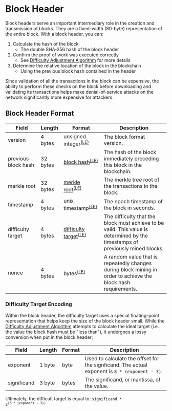 # Block Header

Block headers serve an important intermediary role in the creation and transmission of blocks.  They are a fixed-width (80-byte) representation of the entire block.  With a block header, you can:

 1. Calculate the hash of the block
	 - The double SHA-256 hash of the block header
 2. Confirm the proof of work was executed correctly
	 - See [Difficulty Adjustment Algorithm](/protocol/blockchain/proof-of-work/difficulty-adjustment-algorithm) for more details
 3. Determine the relative location of the block in the blockchain
	 - Using the previous block hash contained in the header

Since validation of all the transactions in the block can be expensive, the ability to perform these checks on the block before downloading and validating its transactions helps make denial-of-service attacks on the network significantly more expensive for attackers.

## Block Header Format

| Field | Length | Format | Description |
|--|--|--|--|
| version | 4 bytes | unsigned integer<sup>[(LE)](/protocol/misc/endian/little)</sup> | The block format version. |
| previous block hash | 32 bytes | [block hash](/protocol/blockchain/hash)<sup>[(LE)](/protocol/misc/endian/little)</sup> | The hash of the block immediately preceding this block in the blockchain. |
| merkle root | 32 bytes | [merkle root](/protocol/blockchain/merkle-tree)<sup>[(LE)](/protocol/misc/endian/little)</sup> | The merkle tree root of the transactions in the block. |
| timestamp | 4 bytes | unix timestamp<sup>[(LE)](/protocol/misc/endian/little)</sup> | The epoch timestamp of the block in seconds. |
| difficulty target | 4 bytes | [difficulty target](#difficulty-target-encoding)<sup>[(LE)](/protocol/misc/endian/little)</sup> | The difficulty that the block must achieve to be valid.  This value is determined by the timestamps of previously mined blocks. |
| nonce | 4 bytes | bytes<sup>[(LE)](/protocol/misc/endian/little)</sup> | A random value that is repeatedly changes during block mining in order to achieve the block hash requirements. |

### Difficulty Target Encoding

Within the block header, the difficulty target uses a special floating-point representation that helps keep the size of the block header small.  While the [Difficulty Adjustment Algorithm](/protocol/blockchain/proof-of-work/difficulty-adjustment-algorithm) attempts to calculate the ideal target (i.e. the value the block hash must be "less than"), it undergoes a lossy conversion when put in the block header:

| Field | Length | Format | Description |
|--|--|--|--|
| exponent | 1 byte | byte | Used to calculate the offset for the signficand.  The actual exponent is <code>8 * (exponent - 3)</code>. |
| significand | 3 byte | bytes | The significand, or mantissa, of the value. |

Ultimately, the difficult target is equal to: <code>significand * 2<sup>(8 * (exponent - 3))</sup></code>
